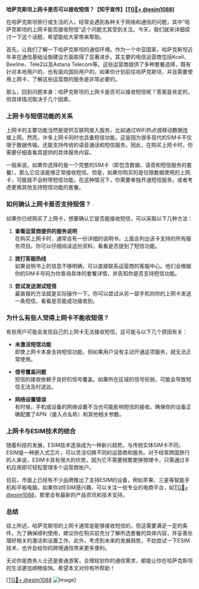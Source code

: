 **哈萨克斯坦上网卡是否可以接收短信？【知乎宣传】[[TG💪+ @esim1088](https://t.me/s/esim1088)]**

在哈萨克斯坦旅行或生活的人，经常会遇到各种关于网络和通信的问题，其中“哈萨克斯坦的上网卡能否接收短信”这个问题尤其受到关注。今天，我们就来详细探讨一下这个话题，希望能给大家带来帮助。

首先，让我们了解一下哈萨克斯坦的通信环境。作为一个中亚国家，哈萨克斯坦近年来在通信基础设施建设方面取得了显著进步。其主要的电信运营商包括Kcell、Beeline、Tele2以及Astana Telecom等。这些运营商提供了多种套餐选择，既有针对本地用户的，也有面向国际用户的。如果你计划前往哈萨克斯坦，并且需要使用上网卡，了解这些运营商的服务是非常必要的。

那么，回到问题本身：哈萨克斯坦的上网卡是否可以接收短信呢？答案是肯定的，但具体情况取决于几个因素。

### 上网卡与短信功能的关系

上网卡的主要功能当然是提供互联网接入服务，比如通过WiFi热点或移动数据连接上网。然而，许多上网卡同时也具备短信功能。这是因为很多现代的SIM卡不仅限于数据传输，还能支持传统的语音通话和短信服务。因此，在购买上网卡时，你需要仔细查看其提供的具体服务内容。

一般来说，如果你选择的是一个完整的SIM卡（即包含数据、语音和短信服务的套餐），那么它应该能够正常接收短信。但是，如果你购买的是仅限数据使用的上网卡，可能就不会附带短信功能。在这种情况下，你需要单独开通短信服务，或者考虑更换其他支持短信功能的套餐。

### 如何确认上网卡是否支持短信？

如果你已经购买了上网卡，想要确认它是否能接收短信，可以采取以下几种方法：

1. **查看运营商提供的服务说明**  
   在购买上网卡时，通常会有一份详细的说明书，上面会列出该卡支持的所有服务项目。你可以仔细阅读这份资料，看看是否提到了短信功能。

2. **拨打客服热线**  
   如果说明书上的信息不够明确，可以直接联系运营商的客服中心。他们会根据你的SIM卡号码为你查询具体的套餐详情，并告知你是否支持短信功能。

3. **尝试发送测试短信**  
   最直接的方法就是实际操作一下。你可以尝试从另一部手机向你的上网卡发送一条短信，看看是否能成功接收到。

### 为什么有些人觉得上网卡不能收短信？

有些用户可能会发现自己的上网卡无法接收短信，这可能与以下几个原因有关：

- **未激活短信功能**  
  即使上网卡本身支持短信功能，但如果用户没有主动开通这项服务，就无法正常使用。

- **信号覆盖问题**  
  短信的接收依赖于良好的信号覆盖。如果所在区域的信号较弱，可能会导致短信无法及时送达。

- **网络设置错误**  
  有时候，手机或设备的网络设置不当也可能影响短信的接收。确保你的设备正确配置了APN（接入点名称）和其他相关参数。

### 上网卡与ESIM技术的结合

随着科技的发展，ESIM技术逐渐成为一种新兴趋势。与传统实体SIM卡不同，ESIM是一种嵌入式芯片，可以灵活切换不同的运营商和服务。对于经常跨国旅行的人来说，ESIM卡具有很大的优势，因为它不需要频繁更换物理卡，只需通过手机应用即可轻松管理多个运营商账户。

目前，市面上已经有不少品牌推出了支持ESIM的设备，例如苹果、三星等智能手机和平板电脑。如果你对ESIM感兴趣，可以关注一些专业的电商平台，如[TG💪+ @esim1088](https://t.me/s/esim1088)，那里会有最新的产品资讯和技术支持。

### 总结

综上所述，哈萨克斯坦的上网卡通常是能够接收短信的，但这需要满足一定的条件。为了确保顺利使用，建议你在购买前充分了解所选套餐的具体内容，并妥善处理好相关的激活和设置工作。此外，考虑到未来的发展趋势，不妨尝试一下ESIM技术，也许会给你的跨境通信带来更多便利。

无论你是商务人士还是普通游客，合理规划你的通信需求，都能让你在哈萨克斯坦的生活更加顺畅愉快。希望本文对你有所帮助！

[[TG💪+ @esim1088](https://t.me/s/esim1088) ![Image](https://i.postimg.cc/4NQfJmqS/Snipaste-2025-05-13-00-14-12.png)]